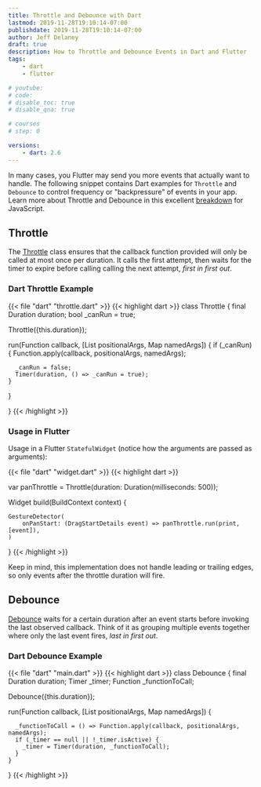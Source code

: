 ```yaml
---
title: Throttle and Debounce with Dart
lastmod: 2019-11-28T19:10:14-07:00
publishdate: 2019-11-28T19:10:14-07:00
author: Jeff Delaney
draft: true
description: How to Throttle and Debounce Events in Dart and Flutter
tags: 
    - dart
    - flutter

# youtube: 
# code: 
# disable_toc: true
# disable_qna: true

# courses
# step: 0

versions: 
    - dart: 2.6
---
```


In many cases, you Flutter may send you more events that actually want to handle. The following snippet contains Dart examples for `Throttle` and `Debounce` to control frequency or "backpressure" of events in your app. Learn more about Throttle and Debounce in this excellent [breakdown](https://css-tricks.com/debouncing-throttling-explained-examples/) for JavaScript. 


## Throttle

The [Throttle](https://lodash.com/docs/4.17.15#throttle) class ensures that the callback function provided will only be called at most once per duration. It calls the first attempt, then waits for the timer to expire before calling calling the next attempt, *first in first out*. 

### Dart Throttle Example

{{< file "dart" "throttle.dart" >}}
{{< highlight dart >}}
class Throttle {
  final Duration duration;
  bool _canRun = true;

  Throttle({this.duration});

  run(Function callback, [List positionalArgs, Map namedArgs]) {
    if (_canRun) {
      Function.apply(callback, positionalArgs, namedArgs);

      _canRun = false;
      Timer(duration, () => _canRun = true);
    }
  }

}
{{< /highlight >}}

### Usage in Flutter

Usage in a Flutter `StatefulWidget` (notice how the arguments are passed as arguments): 

{{< file "dart" "widget.dart" >}}
{{< highlight dart >}}

var panThrottle = Throttle(duration: Duration(milliseconds: 500));

Widget build(BuildContext context) {

    GestureDetector(
        onPanStart: (DragStartDetails event) => panThrottle.run(print, [event]),
    )
}
{{< /highlight >}}


Keep in mind, this implementation does not handle leading or trailing edges, so only events after the throttle duration will fire.

## Debounce

[Debounce](https://lodash.com/docs/4.17.15#debounce) waits for a certain duration after an event starts before invoking the last observed callback. Think of it as grouping multiple events together where only the last event fires, *last in first out*. 

### Dart Debounce Example

{{< file "dart" "main.dart" >}}
{{< highlight dart >}}
class Debounce {
  final Duration duration;
  Timer _timer;
  Function _functionToCall;

  Debounce({this.duration});

  run(Function callback, [List positionalArgs, Map namedArgs]) {

      _functionToCall = () => Function.apply(callback, positionalArgs, namedArgs);
      if (_timer == null || !_timer.isActive) {
        _timer = Timer(duration, _functionToCall);
      }
    }

}
{{< /highlight >}}

